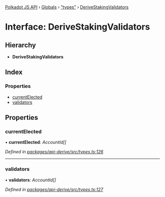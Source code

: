[Polkadot JS API](../README.md) › [Globals](../globals.md) › ["types"](../modules/_types_.md) › [DeriveStakingValidators](_types_.derivestakingvalidators.md)

# Interface: DeriveStakingValidators

## Hierarchy

* **DeriveStakingValidators**

## Index

### Properties

* [currentElected](_types_.derivestakingvalidators.md#currentelected)
* [validators](_types_.derivestakingvalidators.md#validators)

## Properties

###  currentElected

• **currentElected**: *AccountId[]*

*Defined in [packages/api-derive/src/types.ts:126](https://github.com/polkadot-js/api/blob/e2e8e3fedd/packages/api-derive/src/types.ts#L126)*

___

###  validators

• **validators**: *AccountId[]*

*Defined in [packages/api-derive/src/types.ts:127](https://github.com/polkadot-js/api/blob/e2e8e3fedd/packages/api-derive/src/types.ts#L127)*

